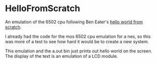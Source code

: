 # HelloFromScratch
An emulation of the 6502 cpu following Ben Eater's [hello world from scratch](https://www.youtube.com/watch?v=LnzuMJLZRdU).

I already had the code for the mos 6502 cpu emulation for a nes, so this was more of a test to see how hard it would be to create a new system.

This emulation and the a.out bin just prints out hello world on the screen. The display of the text is an emulation of a LCD module.
